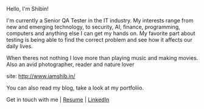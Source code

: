 Hello, I'm Shibin!

I'm currently a Senior QA Tester in the IT industry. My interests range from new and emerging technology, to security, AI, finance, programming, computers and anything else I can get my hands on. My favorite part about testing is being able to find the correct problem and see how it affects our daily lives. 

When theres not nothing I love more than playing music and making movies. Also an avid photographer, reader and nature lover

site: http://www.iamshib.in/

You can also read my blog, take a look at my portfoliio. 

Get in touch with me | [Resume](https://drive.google.com/file/d/18UtcGnjNyqm1a3mwyINu8p0lEhr9z8rx/view?usp=sharing) | [LinkedIn](https://www.linkedin.com/in/madasseryshibin/)
